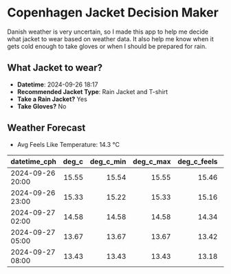 
# Copenhagen Jacket Decision Maker

Danish weather is very uncertain, so I made this app to help me decide what jacket to wear based on weather data. 
It also help me know when it gets cold enough to take gloves or when I should be prepared for rain.

## What Jacket to wear?

- **Datetime**: 2024-09-26 18:17
- **Recommended Jacket Type**: Rain Jacket and T-shirt
- **Take a Rain Jacket?** Yes
- **Take Gloves?** No

## Weather Forecast
- Avg Feels Like Temperature: 14.3 °C

| datetime_cph     |   deg_c |   deg_c_min |   deg_c_max |   deg_c_feels | weather   | wind   | rain   |
|:-----------------|--------:|------------:|------------:|--------------:|:----------|:-------|:-------|
| 2024-09-26 20:00 |   15.55 |       15.54 |       15.55 |         15.46 | Rain      | High   | Low    |
| 2024-09-26 23:00 |   15.33 |       15.22 |       15.33 |         15.16 | Clouds    | High   | None   |
| 2024-09-27 02:00 |   14.58 |       14.58 |       14.58 |         14.34 | Clouds    | High   | None   |
| 2024-09-27 05:00 |   13.67 |       13.67 |       13.67 |         13.42 | Rain      | High   | Low    |
| 2024-09-27 08:00 |   13.43 |       13.43 |       13.43 |         13.18 | Rain      | High   | Low    |
        